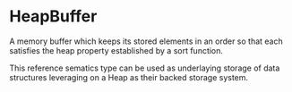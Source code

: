 # HeapBuffer

A memory buffer which keeps its stored elements in an order so that each satisfies the heap property established by a sort function.

This reference sematics type can be used as underlaying storage of data structures leveraging on a Heap as their backed storage system.
